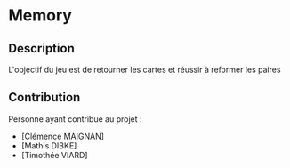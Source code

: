 # Memory

## Description

L'objectif du jeu est de retourner les cartes et réussir à reformer les paires

## Contribution

Personne ayant contribué au projet : 
- [Clémence MAIGNAN]
- [Mathis DIBKE]
- [Timothée VIARD]
